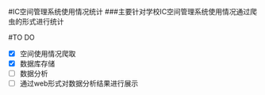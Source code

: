 #IC空间管理系统使用情况统计
###主要针对学校IC空间管理系统使用情况通过爬虫的形式进行统计

#TO DO
* [x] 空间使用情况爬取
* [x] 数据库存储
* [ ] 数据分析
* [ ] 通过web形式对数据分析结果进行展示